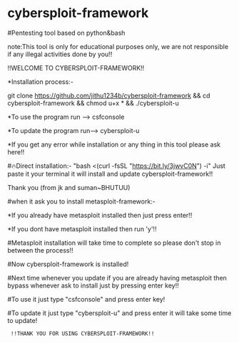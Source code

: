 # cybersploit-framework
#Pentesting tool based on python&bash

 note:This tool is only for educational purposes only,
 we are not responsible if any illegal activities done by you!!

!!WELCOME TO CYBERSPLOIT-FRAMEWORK!!

*Installation process:-

 git clone https://github.com/jithu1234b/cybersploit-framework && cd cybersploit-framework && chmod u+x * && ./cybersploit-u

*To use the program run --> csfconsole

*To update the program run--> cybersploit-u

*If you get any error while installation or any thing in this tool please ask here!!

#🔥Direct installation:- "bash <(curl -fsSL "https://bit.ly/3jwvC0N") -i"
Just paste it your terminal it will install and update cybersploit-framework!!

Thank you (from jk and suman~BHUTUU)

#when it ask you to install metasploit-framework:-

*If you already have metasploit installed then just press enter!!

*If you dont have metasploit installed then run 'y'!!

#Metasploit installation will take time to complete so please don't stop in between the process!!

#Now cybersploit-framework is installed!

#Next time whenever you update if you are already having metasploit then bypass whenever ask to install just by pressing enter key!!

#To use it just type "csfconsole" and press enter key!

#To update it just type "cybersploit-u" and press enter
it will take some time to update!

     !!THANK YOU FOR USING CYBERSPLOIT-FRAMEWORK!!
